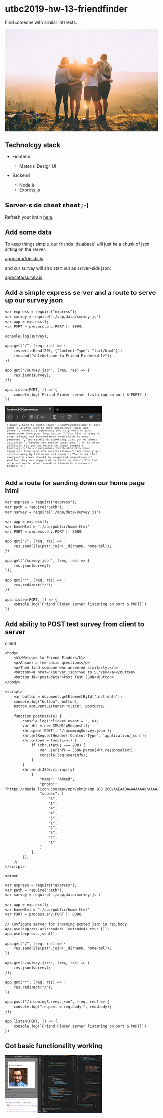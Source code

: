 # utbc2019-hw-13-friendfinder

Find someone with similar interests.

![alt](docs/img/helena-lopes-PGnqT0rXWLs-unsplash.jpg)

## Technology stack

* Frontend
  * Material Design UI

* Backend
  * Node.js
  * Express.js

## Server-side cheet sheet ;-)

Refresh your brain [here](docs/notes.md).

## Add some data

To keep things simple, our friends 'database' will just be a chunk of json sitting on the server:

  [app/data/friends.js](app/data/friends.js)

and our survey will also start out as server-side json:

  [app/data/survey.js](app/data/survey.js)

## Add a simple express server and a route to serve up our survey json

```
var express = require("express");
var survey = require("./app/data/survey.js")
var app = express();
var PORT = process.env.PORT || 8080;

console.log(survey);

app.get("/", (req, res) => {
    res.writeHead(200, {"Content-Type": "text/html"});
    res.end("<h1>Welcome to Friend Finder</h1>");
})

app.get("/survey.json", (req, res) => {
    res.json(survey);
});

app.listen(PORT, () => {
    console.log(`Friend Finder server listening on port ${PORT}`);
})
```
![alt](docs/img/survey_json.png)

## Add a route for sending down our home page html

```
var express = require("express");
var path = require("path");
var survey = require("./app/data/survey.js")

var app = express();
var homeHtml = "./app/public/home.html"
var PORT = process.env.PORT || 8080;

app.get("/", (req, res) => {
    res.sendFile(path.join(__dirname, homeHtml));
})

app.get("/survey.json", (req, res) => {
    res.json(survey);
});

app.get("*", (req, res) => {
    res.redirect("/");
})

app.listen(PORT, () => {
    console.log(`Friend Finder server listening on port ${PORT}`);
})
```

## Add ability to POST test survey from client to server

client
```
<body>
    <h1>Welcome to Friend Finder</h1>
    <p>Answer a few basic questions</p>
    <p>Then find someone who answered similarly.</p>
    <button><a href="/survey.json">Go to Survey</a></button>
    <button id="post-data">Post Test JSON</button>
</body>

<script>
    var button = document.getElementById("post-data");
    console.log("button", button);
    button.addEventListener("click", postData);

    function postData(e) {
        console.log("clicked event = ", e);
        var xhr = new XMLHttpRequest();
        xhr.open('POST', '/incomingSurvey.json');
        xhr.setRequestHeader('Content-Type', 'application/json');
        xhr.onload = function() {
            if (xhr.status === 200) {
                var userInfo = JSON.parse(xhr.responseText);
                console.log(userInfo);
            }
        }
        xhr.send(JSON.stringify(
            {
                "name": "Ahmed",
                "photo": "https://media.licdn.com/mpr/mpr/shrinknp_200_200/AAEAAQAAAAAAAAq7AAAAJDAwYzI4NTQ4LWYwZWUtNGFkYS1hNTYwLTZjYzkwY2ViZDA3OA.jpg",
                "scores": [
                    "5",
                    "1",
                    "4",
                    "4",
                    "5",
                    "1",
                    "2",
                    "5",
                    "4",
                    "1"
                ]
	        },
        ));
    };
</script>
```

server
```
var express = require("express");
var path = require("path");
var survey = require("./app/data/survey.js")

var app = express();
var homeHtml = "./app/public/home.html"
var PORT = process.env.PORT || 8080;

// Configure server for incoming posted json in req.body.
app.use(express.urlencoded({ extended: true }));
app.use(express.json());

app.get("/", (req, res) => {
    res.sendFile(path.join(__dirname, homeHtml));
})

app.get("/survey.json", (req, res) => {
    res.json(survey);
});

app.get("*", (req, res) => {
    res.redirect("/");
})

app.post("/incomingSurvey.json", (req, res) => {
    console.log("request = req.body ", req.body);
});

app.listen(PORT, () => {
    console.log(`Friend Finder server listening on port ${PORT}`);
})
```

## Got basic functionality working

![alt](docs/img/ff-mvp.png)
